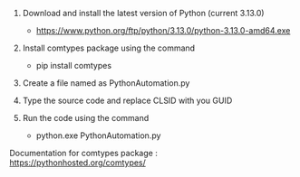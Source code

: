 1. Download and install the latest version of Python (current 3.13.0)
   - https://www.python.org/ftp/python/3.13.0/python-3.13.0-amd64.exe

2. Install comtypes package using the command
   - pip install comtypes

3. Create a file named as PythonAutomation.py

4. Type the source code and replace CLSID with you GUID

5. Run the code using the command
    - python.exe PythonAutomation.py

Documentation for comtypes package : https://pythonhosted.org/comtypes/
